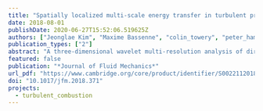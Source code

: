 ```yaml
---
title: "Spatially localized multi-scale energy transfer in turbulent premixed combustion"
date: 2018-08-01
publishDate: 2020-06-27T15:52:06.519625Z
authors: ["Jeonglae Kim", "Maxime Bassenne", "colin_towery", "peter_hamlington", "alexei_poludnenko", "Javier Urzay"]
publication_types: ["2"]
abstract: "A three-dimensional wavelet multi-resolution analysis of direct numerical simulations of a turbulent premixed ﬂame is performed in order to investigate the spatially localized spectral transfer of kinetic energy across scales in the vicinity of the ﬂame front. A formulation is developed that addresses the compressible spectral dynamics of the kinetic energy in wavelet space. The wavelet basis enables the examination of local energy spectra, along with inter-scale and subﬁlter-scale (SFS) cumulative energy ﬂuxes across a scale cutoff, all quantities being available either unconditioned or conditioned on the local instantaneous value of the progress variable across the ﬂame brush. The results include the quantiﬁcation of mean spectral values and associated spatial variabilities. The energy spectra undergo, in most locations in the ﬂame brush, a precipitous drop that starts at scales of the same order as the characteristic ﬂame scale and continues to smaller scales, even though the corresponding decrease of the mean spectra is much more gradual. The mean convective inter-scale ﬂux indicates that convection increases the energy of small scales, although it does so in a non-conservative manner due to the high aspect ratio of the grid, which limits the maximum scale level that can be used in the wavelet transform, and to the non-periodic boundary conditions, which exchange energy through surface forces, as explicitly elucidated by the formulation. The mean pressure-gradient inter-scale ﬂux extracts energy from intermediate scales of the same order as the characteristic ﬂame scale, and injects energy in the smaller and larger scales. The local SFS-cumulative contribution of the convective and pressure-gradient mechanisms of energy transfer across a given cutoff scale imposed by a wavelet ﬁlter is analysed. The local SFS-cumulative energy ﬂux is such that the subﬁlter scales upstream from the ﬂame always receive energy on average. Conversely, within the ﬂame brush, energy is drained on average from the subﬁlter scales by convective and pressure-gradient effects most intensely when the ﬁlter cutoff is larger than the characteristic ﬂame scale."
featured: false
publication: "*Journal of Fluid Mechanics*"
url_pdf: "https://www.cambridge.org/core/product/identifier/S0022112018003713/type/journal_article"
doi: "10.1017/jfm.2018.371"
projects:
  - turbulent_combustion
---
```



